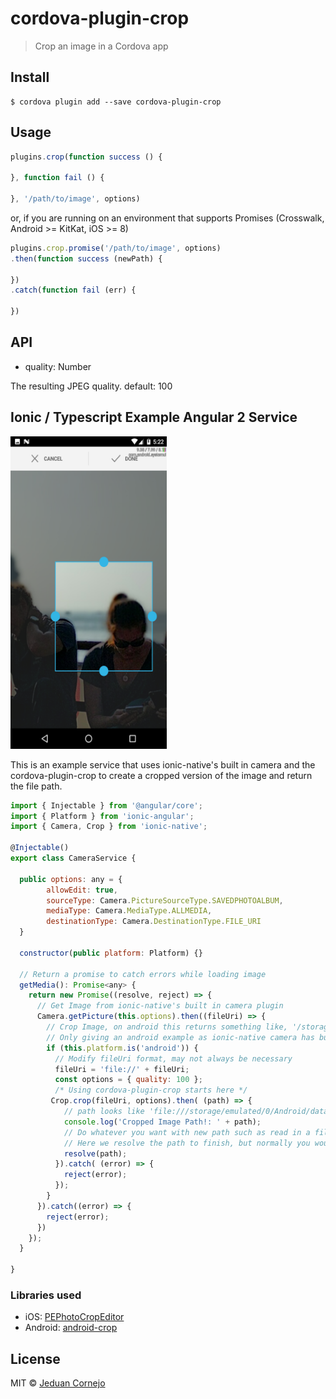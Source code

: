 # cordova-plugin-crop

> Crop an image in a Cordova app


## Install

```
$ cordova plugin add --save cordova-plugin-crop
```


## Usage

```js
plugins.crop(function success () {

}, function fail () {

}, '/path/to/image', options)
```

or, if you are running on an environment that supports Promises
(Crosswalk, Android >= KitKat, iOS >= 8)

```js
plugins.crop.promise('/path/to/image', options)
.then(function success (newPath) {

})
.catch(function fail (err) {

})
```

## API

 * quality: Number

The resulting JPEG quality. default: 100

## Ionic / Typescript Example Angular 2 Service

<img src="screenshot-example.png" width="250" height="500">

This is an example service that uses ionic-native's built in camera and the cordova-plugin-crop to create a cropped version of the image and return the file path. 

```js
import { Injectable } from '@angular/core';
import { Platform } from 'ionic-angular';
import { Camera, Crop } from 'ionic-native';

@Injectable()
export class CameraService {

  public options: any = {
        allowEdit: true,
        sourceType: Camera.PictureSourceType.SAVEDPHOTOALBUM,
        mediaType: Camera.MediaType.ALLMEDIA,
        destinationType: Camera.DestinationType.FILE_URI
  }
  
  constructor(public platform: Platform) {}

  // Return a promise to catch errors while loading image
  getMedia(): Promise<any> {
    return new Promise((resolve, reject) => {
      // Get Image from ionic-native's built in camera plugin
      Camera.getPicture(this.options).then((fileUri) => {
        // Crop Image, on android this returns something like, '/storage/emulated/0/Android/...'
        // Only giving an android example as ionic-native camera has built in cropping ability
        if (this.platform.is('android')) {
          // Modify fileUri format, may not always be necessary
          fileUri = 'file://' + fileUri;
          const options = { quality: 100 };
          /* Using cordova-plugin-crop starts here */
         Crop.crop(fileUri, options).then( (path) => {
            // path looks like 'file:///storage/emulated/0/Android/data/com.foo.bar/cache/1477008080626-cropped.jpg?1477008106566'
            console.log('Cropped Image Path!: ' + path);
            // Do whatever you want with new path such as read in a file
            // Here we resolve the path to finish, but normally you would now want to read in the file
            resolve(path);
          }).catch( (error) => {
            reject(error);
          });
        }
      }).catch((error) => {
        reject(error);
      })
    });
  }
  
}  
```



### Libraries used

 * iOS: [PEPhotoCropEditor](https://github.com/kishikawakatsumi/PEPhotoCropEditor)
 * Android: [android-crop](https://github.com/jdamcd/android-crop)

## License

MIT © [Jeduan Cornejo](https://github.com/jeduan)
